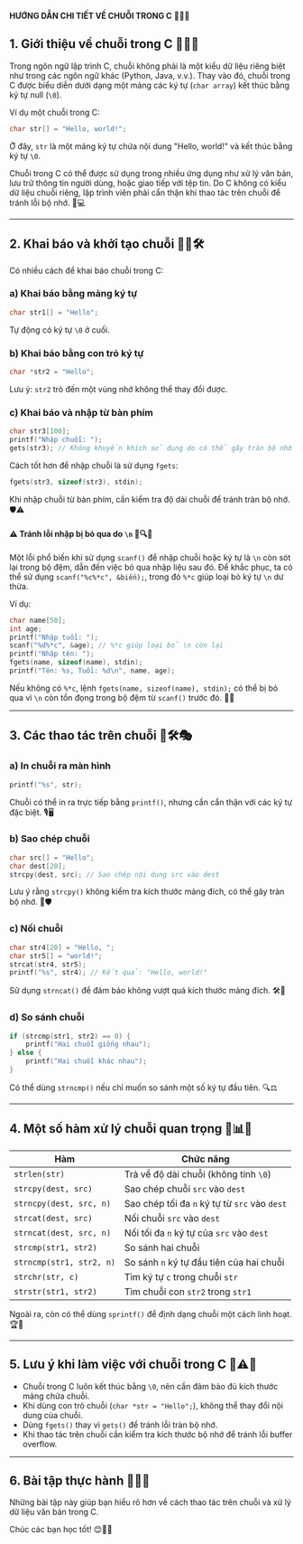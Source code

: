 **HƯỚNG DẪN CHI TIẾT VỀ CHUỖI TRONG C** 🎯📜✨

## 1. Giới thiệu về chuỗi trong C 🌟💡📖

Trong ngôn ngữ lập trình C, chuỗi không phải là một kiểu dữ liệu riêng biệt như trong các ngôn ngữ khác (Python, Java, v.v.). Thay vào đó, chuỗi trong C được biểu diễn dưới dạng một mảng các ký tự (`char array`) kết thúc bằng ký tự null (`\0`).

Ví dụ một chuỗi trong C:

```c
char str[] = "Hello, world!";
```

Ở đây, `str` là một mảng ký tự chứa nội dung "Hello, world!" và kết thúc bằng ký tự `\0`.

Chuỗi trong C có thể được sử dụng trong nhiều ứng dụng như xử lý văn bản, lưu trữ thông tin người dùng, hoặc giao tiếp với tệp tin. Do C không có kiểu dữ liệu chuỗi riêng, lập trình viên phải cẩn thận khi thao tác trên chuỗi để tránh lỗi bộ nhớ. 🚀💻

---

## 2. Khai báo và khởi tạo chuỗi 📝💾🛠️

Có nhiều cách để khai báo chuỗi trong C:

### a) Khai báo bằng mảng ký tự

```c
char str1[] = "Hello";
```

Tự động có ký tự `\0` ở cuối.

### b) Khai báo bằng con trỏ ký tự

```c
char *str2 = "Hello";
```

Lưu ý: `str2` trỏ đến một vùng nhớ không thể thay đổi được.

### c) Khai báo và nhập từ bàn phím

```c
char str3[100];
printf("Nhập chuỗi: ");
gets(str3); // Không khuyến khích sử dụng do có thể gây tràn bộ nhớ
```

Cách tốt hơn để nhập chuỗi là sử dụng `fgets`:

```c
fgets(str3, sizeof(str3), stdin);
```

Khi nhập chuỗi từ bàn phím, cần kiểm tra độ dài chuỗi để tránh tràn bộ nhớ. 🛡️⚠️

#### ⚠️ Tránh lỗi nhập bị bỏ qua do `\n` 🧐🔍📌

Một lỗi phổ biến khi sử dụng `scanf()` để nhập chuỗi hoặc ký tự là `\n` còn sót lại trong bộ đệm, dẫn đến việc bỏ qua nhập liệu sau đó. Để khắc phục, ta có thể sử dụng `scanf("%c%*c", &biến);`, trong đó `%*c` giúp loại bỏ ký tự `\n` dư thừa.

Ví dụ:

```c
char name[50];
int age;
printf("Nhập tuổi: ");
scanf("%d%*c", &age); // %*c giúp loại bỏ \n còn lại
printf("Nhập tên: ");
fgets(name, sizeof(name), stdin);
printf("Tên: %s, Tuổi: %d\n", name, age);
```

Nếu không có `%*c`, lệnh `fgets(name, sizeof(name), stdin);` có thể bị bỏ qua vì `\n` còn tồn đọng trong bộ đệm từ `scanf()` trước đó. 🎯📝

---

## 3. Các thao tác trên chuỗi 🔄🛠️🎭

### a) In chuỗi ra màn hình

```c
printf("%s", str);
```

Chuỗi có thể in ra trực tiếp bằng `printf()`, nhưng cần cẩn thận với các ký tự đặc biệt. 🎙️🖥️

### b) Sao chép chuỗi

```c
char src[] = "Hello";
char dest[20];
strcpy(dest, src); // Sao chép nội dung src vào dest
```

Lưu ý rằng `strcpy()` không kiểm tra kích thước mảng đích, có thể gây tràn bộ nhớ. 🚨🛡️

### c) Nối chuỗi

```c
char str4[20] = "Hello, ";
char str5[] = "world!";
strcat(str4, str5);
printf("%s", str4); // Kết quả: "Hello, world!"
```

Sử dụng `strncat()` để đảm bảo không vượt quá kích thước mảng đích. 🛠️🔗

### d) So sánh chuỗi

```c
if (strcmp(str1, str2) == 0) {
    printf("Hai chuỗi giống nhau");
} else {
    printf("Hai chuỗi khác nhau");
}
```

Có thể dùng `strncmp()` nếu chỉ muốn so sánh một số ký tự đầu tiên. 🔍⚖️

---

## 4. Một số hàm xử lý chuỗi quan trọng 📌📊🎯

| Hàm                      | Chức năng                                     |
| ------------------------ | --------------------------------------------- |
| `strlen(str)`            | Trả về độ dài chuỗi (không tính `\0`)         |
| `strcpy(dest, src)`      | Sao chép chuỗi `src` vào `dest`               |
| `strncpy(dest, src, n)`  | Sao chép tối đa `n` ký tự từ `src` vào `dest` |
| `strcat(dest, src)`      | Nối chuỗi `src` vào `dest`                    |
| `strncat(dest, src, n)`  | Nối tối đa `n` ký tự của `src` vào `dest`     |
| `strcmp(str1, str2)`     | So sánh hai chuỗi                             |
| `strncmp(str1, str2, n)` | So sánh `n` ký tự đầu tiên của hai chuỗi      |
| `strchr(str, c)`         | Tìm ký tự `c` trong chuỗi `str`               |
| `strstr(str1, str2)`     | Tìm chuỗi con `str2` trong `str1`             |

Ngoài ra, còn có thể dùng `sprintf()` để định dạng chuỗi một cách linh hoạt. 🏆📝

---

## 5. Lưu ý khi làm việc với chuỗi trong C 🚀⚠️📌

- Chuỗi trong C luôn kết thúc bằng `\0`, nên cần đảm bảo đủ kích thước mảng chứa chuỗi.
- Khi dùng con trỏ chuỗi (`char *str = "Hello";`), không thể thay đổi nội dung của chuỗi.
- Dùng `fgets()` thay vì `gets()` để tránh lỗi tràn bộ nhớ.
- Khi thao tác trên chuỗi cần kiểm tra kích thước bộ nhớ để tránh lỗi buffer overflow.

---

## 6. Bài tập thực hành 🎯📝💡

Những bài tập này giúp bạn hiểu rõ hơn về cách thao tác trên chuỗi và xử lý dữ liệu văn bản trong C.

Chúc các bạn học tốt! 😊🚀✨
